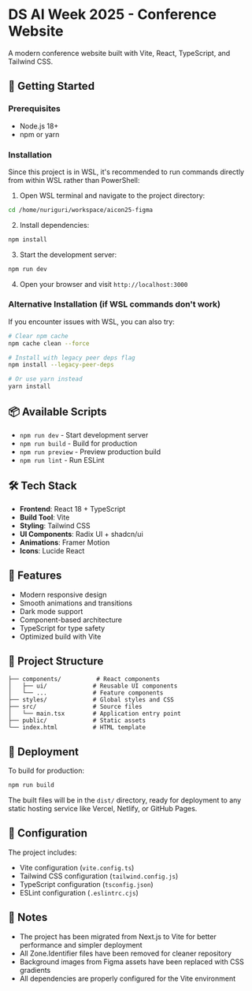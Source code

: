 # DS AI Week 2025 - Conference Website

A modern conference website built with Vite, React, TypeScript, and Tailwind CSS.

## 🚀 Getting Started

### Prerequisites

- Node.js 18+ 
- npm or yarn

### Installation

Since this project is in WSL, it's recommended to run commands directly from within WSL rather than PowerShell:

1. Open WSL terminal and navigate to the project directory:
```bash
cd /home/nuriguri/workspace/aicon25-figma
```

2. Install dependencies:
```bash
npm install
```

3. Start the development server:
```bash
npm run dev
```

4. Open your browser and visit `http://localhost:3000`

### Alternative Installation (if WSL commands don't work)

If you encounter issues with WSL, you can also try:

```bash
# Clear npm cache
npm cache clean --force

# Install with legacy peer deps flag
npm install --legacy-peer-deps

# Or use yarn instead
yarn install
```

## 📦 Available Scripts

- `npm run dev` - Start development server
- `npm run build` - Build for production
- `npm run preview` - Preview production build
- `npm run lint` - Run ESLint

## 🛠️ Tech Stack

- **Frontend**: React 18 + TypeScript
- **Build Tool**: Vite
- **Styling**: Tailwind CSS
- **UI Components**: Radix UI + shadcn/ui
- **Animations**: Framer Motion
- **Icons**: Lucide React

## 🎨 Features

- Modern responsive design
- Smooth animations and transitions
- Dark mode support
- Component-based architecture
- TypeScript for type safety
- Optimized build with Vite

## 📁 Project Structure

```
├── components/          # React components
│   ├── ui/             # Reusable UI components
│   └── ...             # Feature components
├── styles/             # Global styles and CSS
├── src/                # Source files
│   └── main.tsx        # Application entry point
├── public/             # Static assets
└── index.html          # HTML template
```

## 🚀 Deployment

To build for production:

```bash
npm run build
```

The built files will be in the `dist/` directory, ready for deployment to any static hosting service like Vercel, Netlify, or GitHub Pages.

## 🔧 Configuration

The project includes:
- Vite configuration (`vite.config.ts`)
- Tailwind CSS configuration (`tailwind.config.js`)
- TypeScript configuration (`tsconfig.json`)
- ESLint configuration (`.eslintrc.cjs`)

## 📝 Notes

- The project has been migrated from Next.js to Vite for better performance and simpler deployment
- All Zone.Identifier files have been removed for cleaner repository
- Background images from Figma assets have been replaced with CSS gradients
- All dependencies are properly configured for the Vite environment 